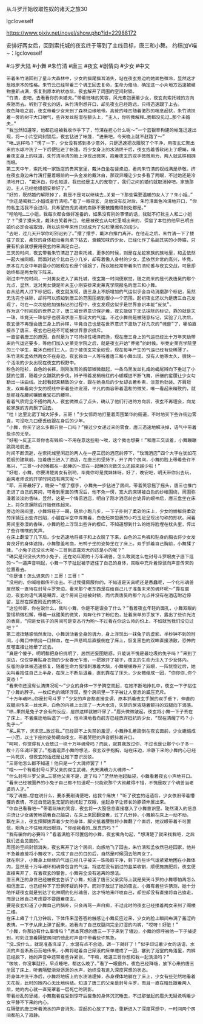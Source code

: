 从斗罗开始收取性奴的诸天之旅30

lgcloveself

https://www.pixiv.net/novel/show.php?id=22988172

安排好两女后，回到索托城的夜玄终于等到了主线目标，唐三和小舞。
约稿加V喵~：lgcloveself

#斗罗大陆
#小舞
#朱竹清
#唐三
#夜玄
#剧情向
#少女
#中文


    带着朱竹清回到了星斗大森林中，少女的猫尾猫耳消失，站在夜玄旁边的她面色微冷，显然这才是她原本的性格。朱竹云已经带着三个魂王回去复命，生命力催动，确定这一小片地方迅速被植物重新占满，恢复到原本的状态后，夜玄解开了周围的空间封锁。
    “竹清，走吧，去看看你的未婚夫。”带着玩味的笑容，风元素包裹着少女，夜玄向索托城的方向疾驰而去。听到了夜玄的话，朱竹清刚想开口，却见夜玄已经跑远，只得迅速跟了上去。
    夜色降临之前，夜玄带着少女来到了森林边缘地带。高耸的峰峦随着激烈的喘息起伏，朱竹清扶着一旁的树干大口喘气，些许发丝粘湿在额头上，“主人，你听我解释…我都没见过…那个未婚夫…”
    “我当然知道呀，他都已经被我收作手下了，竹清在担心什么呢～”一个蓝银草构建的帐篷迅速出现，将一小片空间封锁后，夜玄钻进了帐篷，“进来吧，今天晚上就不赶路了～”
    “唉…这样吗？”愣了一下，少女没有感到多少意外，只是迅速把衣服脱了个干净，用夜玄汇聚出来的水球冲洗了一下后便钻进了帐篷。将少女身上的水渍烘干后，夜玄抱着香软闭上了眼睛，嗅着夜玄身上的味道，朱竹清冷清的脸上浮现出微笑，抱着夜玄的双手微微用力，两人就这样相拥而眠。
    第二天中午，索托城一家饭店的贵宾室里，戴沐白坐在餐桌边，看向朱竹清的视线满是恭敬。挤在夜玄身边朱竹清打量着眼前的一头金发的戴沐白，那双异瞳让少女多看了两眼，不过她还是冷清地开口，“戴沐白，你也知道，我已经是主人的宠物了，我们之间的婚约就取消掉吧，家族那边，主人已经给姐姐安排好了。”
    “好的，既然婚约解除掉了，我是不是可以继续去…关爱一下那些需要温暖的女人了？朱小姐…”
    “你还是喊我二小姐或者竹清吧。”看了一眼夜玄，见他没有反对后，朱竹清面色冷清地开口，“你的私生活我不会过问，只希望白虎武魂的血脉不要被播撒得到处都是。”
    “哈哈哈…二小姐，我每次都会做好准备的，如果没有别的事情的话，我就不打扰主人和二小姐了？”摸了摸头发，戴沐白笑着开口，他是被夜玄从勾栏里喊出来的，保留了本性的他早已明白婚约必定会被取消，所以这些年来他已经成为了勾栏里闻名的阔少。
    “去吧，过几天开学你可别迟到了。”摆了摆手，戴沐白推门离开。在他走之后，朱竹清一下了搂住了夜玄，柔软的身体扭动着向桌下钻去，食髓知味的少女，已经化作了名副其实的小馋猫，只要有机会就想要用夜玄的来满足自己。
    三天的时间，夜玄带着朱竹清逛了逛索托城，更多的时候，则是在龙蛇家族的族地里，和孟依然一起大被同眠。而面对这个比自己小几岁，却有着傲人身材的少女，孟依然非常的高兴，毕竟，原本在几女中年龄最小的她现在也是个姐姐了，所以她经常带着朱竹清轮番与夜玄交战，可是却始终都是两女败下阵来。
    刚过中午的时间，一对男女进入了索托城，夜玄第一时间便察觉，随之而来的是代表唐昊的那个光点，显然，这对男女便是听从玉小刚安排来史莱克学院报名的唐三和小舞。
    自从给两人打下标记后，夜玄就发现，唐三身上不断增加的气运似乎会自动消磨那个标记，虽然无法完全抹除，却将可以感知到唐三的范围压缩到很小一个范围。起初夜玄还以为是唐三自己发现了，可在一次次给他加强标记的过程中，夜玄发现这似乎是世界意识本能“反抗”。
    作为这个时间段的世界之子，唐三被世界意识保护着，夜玄能做下无法抹除的标记，靠的就是天一珠，毕竟天一珠似乎也很渴求唐三那庞大的气运。不过小舞倒是被随意标记，实验了几次后，夜玄便不再理会唐三身上的异样，毕竟自己也是在世界意识下渡劫了好几次的“魂兽”了，哪怕直接杀了唐三，夜玄也已经不可能被世界意识排斥。
    一直留着唐三的原因，自然是为了可持续性竭泽而渔，现在唐三身上的气运已经比十万年天劫带来的气运还要多，等他们加入史莱克学院之后，就是夜玄开始“养猪”的时候。毕竟史莱克学院里的三个学生，戴沐白他们三人，由于被夜玄完全奴役，现在每年产生的气运已经有些稀薄了。
    朱竹清和孟依然两女不在身边，夜玄独自一人等待着唐三和小舞出现。没有人他等太久，很快一个活泼的少女出现在夜玄的视野中。
    粉色的短衫，白色的长裤，刚刚发育的胸部微微鼓起，一条乌黑发丝扎成的蝎尾辫向下垂过了小腿的位置，随着少女蹦跳的步伐，辫子带着发梢粉红的小蝴蝶结不断飞舞，纤细的蛮腰让少女勾勒出一抹曲线。比起看起来精致的少女，跟在她身后的少女却衣着朴素，淡蓝色劲装、齐肩短发，双眸看向少女的视线中带着些许宠溺，平凡的面容带着温和的微笑，唯一看起来精致的，就是那挂在腰间镶嵌着宝石的腰带。
    看着气质完全不搭的两人，夜玄微微点了点头，确认了他们行进的方向后，夜玄不再理会，向龙蛇家族的方向飘了回去。
    “哇！这里比诺丁城大好多，三哥！”少女惊奇地打量着周围繁华的街道，不时地买下些许街边零食，可没吃几口便丢给跟在身后的少年。
    “小舞，你买了这么多都只尝一口吗？”接过少女递过来的零食，唐三迅速地解决掉，语气中带着些许的无奈。
    “好啦～反正三哥你也有钱嘛～不用在意这些啦～唉，这个我也想要！”和唐三交谈着，小舞蹦蹦跳跳地前进。
    时间不断流逝，在索托城里闲逛的两人在一座三层的酒店前停下，“玫瑰酒店”四个大字在犹如花苞般的建筑前。拉着唐三进入了酒店，在唐三的坚持下，开了两个房间，小舞的脸上带着些许不高兴，“三哥～小时候都在一起睡的～现在一起睡的次数怎么还越来越少啦！”
    “好啦，小舞，你要清楚男女有别哟，毕竟你可是我妹妹呀，好了，晚安吧，明天带你出去玩，距离老师说的开学时间还有两天呢～”
    “耶，三哥最好了，晚安～”摆了摆手，小舞先一步钻进了房间。带着笑容摇了摇头，唐三也推门走进了自己的房间，可看到里面的情况后，他不免一愣，宽大的床铺被白色的纱帐围绕，周围弥漫着淡淡的香味，显然，这是一个情侣酒店，明白了刚才酒店前台诡异的眼神后，唐三盘坐在床上，将杂念摒除后开始修炼起来。
    旁边的房间里，小舞将鞋子一踢，随后小跑几步，一下子扑到了柔软的床上，少女的娇躯将柔软的床铺压出些许凹陷，小腿在半空中挥舞着，白色短袜包裹的小巧玉足呈现出匀称的形状。闻着房间里弥漫的香味，小舞的脸上浮现出些许的樱红，不知道想到什么的她将脸埋在枕头里，传出了些许嘿嘿的笑声。
    在床上翻滚了几下后，少女迅速地将裤子和上衣脱了下来，白色的三角裤和贴身的胸衣将少女发育良好的身体遮挡，小舞膝盖弯曲，用鸭子坐的姿势坐在了床上。双手抓着自己胸前，小舞揉了揉，“小兔子还没长大呢～三哥到底喜欢大的还是小的呢？”
    “确实是只没长大的小兔子，还在幼年期的十万年魂兽，怎么敢就这么在封号斗罗眼皮子底下逛的～”一道声音响起，小舞一下子扯起被子遮住了自己的身体，双眼中充斥着惊骇向声音传来的位置看去。
    “你是谁！怎么进来的！三哥！三哥！”
    “没用的，你喊啥都传不出去。不过我挺佩服你的，不知道是天真呢还是愚蠢呢，一个化形魂兽居然敢一直待在封号斗罗旁边，看来那个老东西是在给自己儿子准备未来的魂环呢～”靠在窗边，夜玄的语气满是嘲弄，这个房间已经被封锁，而代表唐昊的那个光点并没有在酒店附近停留，显然在探查附近的情况。
    “这位帅哥，你在说什么，我叫小舞，你是不是误会了什么？”看着夜玄年轻的面孔，小舞双眼的警惕稍微松懈，带着一丝甜美的微笑，双眸化作了粉红色，扯着床单的手放下，露出了些许光洁的香肩，“闯进女孩子的房间可是变态行为哟～不过看在你这么帅的份上，不如就当我们没见过吧？”
    第二魂技魅惑悄然发动，小舞调动着全身的魂力，身上浮现出一抹兔子的虚影。半秒钟不到的时间，小舞口中喷出一口鲜血，在一声悲鸣后直接倒在了床上，恢复黑色的双眸直接溃散，恐怖的反噬直接让她晕了过去。
    “真是个傻子，明明都把身份挑明了，居然还妄图魅惑，只能说不愧是最垃圾的兔子吗？”来到了床边，仅仅穿着贴身衣物的少女春光乍泄，一把掀开了被子，夜玄的生命力注入了少女体内。
    反噬的身体被迅速修复，随着生命力慢慢刺激着大脑，小舞缓缓睁开了双眼，一阵恍惚过后，她尖叫着抱住自己上半身，在床上不断后退着，直到靠在了床头，少女蜷缩成一团，“你你你…你个变态！”
    “看来你还没有认清情况呢～”少女的身体一下子腾空而起，在她不断地挣扎中，夜玄一下子掐住了小舞的脖子。一枚红色的魂环浮现，整个房间里一下子被让人窒息的威压充斥。
    “十万年魂环…你是封号斗罗？”少女的声音都直接变调，原本抓着夜玄手腕的双手垂下，伸直的双腿间传来一丝水声，白色的内裤上出现了一大片水渍，失禁的尿液随着颤抖的双腿向下滴落。
    “啧…果然是兔子才会有的反应，居然这样就被吓尿了…”眉头微微皱起，夜玄将小舞一下子丢在了床上，不着痕迹地后退了一步，他冷漠地看向前方已经放弃抵抗的少女，“现在清醒了吗？小兔子～”
    “冕…冕下，求求您…放过我…”已经顾不上失禁的羞涩，小舞挣扎着跪倒在夜玄面前，少女蜷缩成一小团，以土下座的姿势朝向夜玄，带着哭腔的声音颤抖着开口。
    “呵呵，你觉得有人会放过一块十万年魂骨吗？而且，就算我放过你，不过也是让那个小子多一枚十万年魂环罢了。”抱着逗弄小舞的想法，夜玄双手抱胸，站在床边，冷静下来的小舞内心已经一片死灰，但夜玄的话还是让她下意识反驳。
    “三哥他怎么都不知道！他只是一个大魂师罢了！”
    “哦～一个有着封号斗罗父亲的双生武魂，先天满魂力大魂师～”
    “什么封号斗罗父亲…三哥他父亲不是，走了吗？”茫然地抬起脑袋，小舞看着夜玄小声地开口。
    “看来已经被圈养的小兔子自己都不知道呢～只能说那个大叔藏得不错，不愧是取了个魂兽当老婆的人才。”
    “取了魂兽…您在说什么，要杀要剐请便吧，给我个痛快！”听了夜玄的话语后，少女依旧带着懵懂的表情，不过自觉逃生无望的她闭起了双眼，坐起身子让修长的脖颈伸展出来。
    “你自己看看吧～”带着玩味的笑容，夜玄将一大股信息直接塞入了小舞意识里。陡然涌入的信息洪流让少女痛苦地捂着自己脑袋，在床上来回翻滚着，过了几分钟，小舞躺在床上一动不动。
    飘在床上，夜玄探脚拨弄着少女的身体，脚尖抵着腰肢将小舞翻了个面后，她双眼带着不可置信，眼角止不住地流出眼泪，“你给我看的…是真的吗？”
    “我有骗你的必要吗？”看着满脸不可置信的小舞，夜玄嘴角勾起，“想清楚了就来找我吧，之后我们还会见面的。”
    周围的空间封锁消失，夜玄离开了这个房间，向族地飞了回去，朱竹清和孟依然已经回家，他并不急着直接将小舞收下，完成了自己的目的后，自然是时候回去陪两女了。
    就在刚才，小舞身上继续的气运已经几乎被天一珠吸取干净，剩下的些许气运紧紧地困在小舞体内，显然是十万年魂环和魂骨包含的气运。将这茬没有割过的韭菜收割，顺便施施肥后，夜玄便直接离开了，有着夜玄的警告，小舞完全没有逃离的想法。
    唐三真正的身世已经被夜玄告诉了小舞，知道了唐三父亲实际上就是昊天斗罗的小舞哪怕再怎么相信唐三，也已经种下了恐惧怀疑的种子。而对于放过了她的夜玄，小舞有着些许猜测，她十分地怀疑夜玄就是到达了化神期的化形魂兽，这才特地来吓唬自己，却但却没有直接将自己掳走，而是让她自己考虑要不要跟着夜玄。
    要是夜玄知道了小舞自己的脑补，只会再骂一声白痴，不过此时的夜玄已经搂着两女来到了阁楼二楼。
    在床上瘫了十几分钟后，下体传来湿答答的触感让小舞反应过来，少女的脸上瞬间布满了羞涩的表情。一下子从床上弹了起来，她看向了自己双腿间完全打湿的内裤，“哎呀！好脏！”
    “小舞，你那边有什么事情吗？”原本冥想的唐三一下子来到了墙边，小舞的惊呼被他一下子捕捉到，时刻注意着隔壁房间的他此时声音中带着些许焦急。
    “没…没什么，就是准备洗澡了，水温有点不合适，调一下就好了！”似乎印证着少女的话语，水流的声音淅淅沥沥地传来，小舞将粘着自己尿液的床单缠成了一团，塞到了浴室的角落里，内裤已经脱下，她的声音中还带着些许紧张，“干嘛，难道三哥你想和我一起洗澡吗？”
    “咳咳，你没事就行，早点睡吧，都这么晚了。”看了一眼窗外，夜色已经降临，放下心来的唐三坐回了床上，听着隔壁淅淅沥沥的水声，始终没有进入深度冥想的状态。
    将身体冲洗干净后，小舞将地板上的水渍清理掉，赤身裸体地躺在了床上，少女有些茫然地看着天花板，此时的她内心无比地纠结。知道了唐三的父亲是封号斗罗，而且一直在暗处跟着两人后，她的内心就一直笼罩着一层死亡的阴影。
    带着纷乱的思绪，小舞拖着在受到惊吓后疲惫的身体沉沉睡去，不过那皱起的眉头无疑说明着少女平静不下来的内心。
    在隔壁的唐三听着流水的声音消失，提起的心放了下去，重新进入了深度冥想中，一时间两个房间都陷入了寂静。
